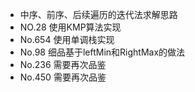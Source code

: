 * 中序、前序、后续遍历的迭代法求解思路
* NO.28 使用KMP算法实现
* No.654 使用单调栈实现
* No.98 细品基于leftMin和RightMax的做法
* No.236 需要再次品鉴
* No.450 需要再次品鉴